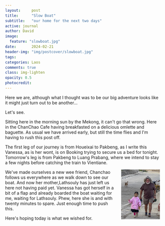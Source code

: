 ```yaml
---
layout:     post
title:      "Slow Boat"
subtitle:   "our home for the next two days"
active: journal
author: David
image:
  feature: "slowboat.jpg"
date:       2024-02-21
header-img: "img/postcover/slowboat.jpg"
tags: 
categories: Laos
comments: true
class: img-lighten 
opacity: 0.5
photocredit:
---
```


Here we are, although what I thought was to be our big adventure looks like it might just turn out to be another...

Let's see.

Sitting here in the morning sun by the Mekong, it can't go that wrong. Here in the ChanChao Cafe having breakfasted on a  delicious omlette and baguette. As usual we have arrived early, but still the time flies and I'm having to rush this post off.

The first leg of our journey is from Houeixai to Pakbeng, as I write this Vanessa, as is her wont, is on Booking trying to secure us a bed for tonight. Tomorrow's leg is from Pakbeng to Luang Prabang, where we intend to stay a few nights before catching the train to Vientiane.

<style>
img {
  float: right;
  margin: 0px 0px 15px 20px;
  width: 25%
}
</style> 
<img src="/img/postbody/chanchao.jpg">
We've made ourselves a new wee friend, Chanchao follows us everywhere as we walk down to see our boat. And now her mother,Lathsouly has just left us here not having paid yet. Vanessa has got herself in a bit of a flap and already boarded the boat waiting for me, waiting for Lathsouly. Phew, here she is and with twenty minutes to spare. Just enough time to push this.

Here's hoping today is what we wished for.








